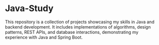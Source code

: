 # Java-Study
This repository is a collection of projects showcasing my skills in Java and backend development. It includes implementations of algorithms, design patterns, REST APIs, and database interactions, demonstrating my experience with Java and Spring Boot.
